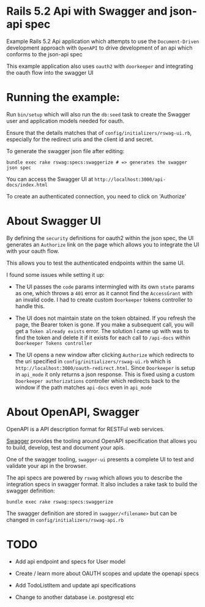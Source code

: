 # Rails 5.2 Api with Swagger and json-api spec

Example Rails 5.2 Api application which attempts to use the `Document-Driven` development approach with `OpenAPI` to drive development of an api which
conforms to the json-api spec

This example application also uses `oauth2` with `doorkeeper` and integrating the oauth flow into the swagger UI

# Running the example:

Run `bin/setup` which will also run the `db:seed` task to create the Swagger user and application models needed for oauth.

Ensure that the details matches that of `config/initializers/rswag-ui.rb`, especially for the redirect uris and the client id and secret.


To generate the swagger json file after editing:
```
bundle exec rake rswag:specs:swaggerize # => generates the swagger json spec
```

You can access the Swagger UI at `http://localhost:3000/api-docs/index.html`

To create an authenticated connection, you need to click on 'Authorize'


# About Swagger UI

By defining the `security` definitions for oauth2 within the json spec, the UI
generates an `Authorize` link on the page which allows you to integrate the UI
with your oauth flow.

This allows you to test the authenticated endpoints within the same UI.

I found some issues while setting it up:

* The UI passes the `code` params intermingled with its own `state` params as one, which throws a `401` error as it cannot find the `AccessGrant` with an invalid code. I had to create custom `Doorkeeper` tokens controller to handle this.

* The UI does not maintain state on the token obtained. If you refresh the page, the Bearer token is gone. If you make a subsequent call, you will get a `Token already exists` error. The solution I came up with was to find the token and
delete it if it exists for each call to `/api-docs` within `Doorkeeper Tokens controller`

* The UI opens a new window after clicking `Authorize` which redirects to the uri
specified in `config/initializers/rswag-ui.rb` which is `http://localhost:3000/oauth-redirect.html`. Since `Doorkeeper` is setup in `api_mode` it only returns
a json response. This is fixed using a custom `Doorkeeper authorizations` controller which redirects back to the window if the path matches `api-docs` even in `api_mode`


# About OpenAPI, Swagger

OpenAPI  is a API description format for RESTFul web services.

[Swagger] provides the tooling around OpenAPI specification that allows you to build, develop, test and document your apis.

One of the swagger tooling, ```swagger-ui``` presents a complete UI to test and validate your api in the browser.

The api specs are powered by ```rswag``` which allows you to describe the integration specs in swagger format. It also includes a rake task to build
the swagger definition:

```
bundle exec rake rswag:specs:swaggerize
```

The swagger definition are stored in ```swagger/<filename>``` but can be changed
in ```config/initializers/rswag-api.rb```


[Swagger]: https://swagger.io/docs/specification/about/


# TODO

* Add api endpoint and specs for User model

* Create / learn more about OAUTH scopes and update the openapi specs

* Add TodoListItem and update api specifications

* Change to another database i.e. postgresql etc
